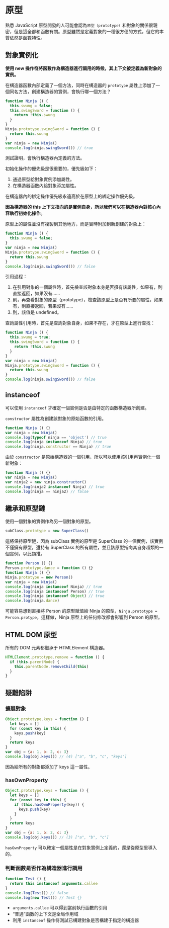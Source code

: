 # 原型

熟悉 JavaScript 原型開發的人可能會認為`原型（prototype）`和對象的關係很親密，但是這全都和函數有關。原型雖然是定義對象的一種很方便的方式，但它的本質依然是函數特性。

## 對象實例化

**使用 new 操作符將函數作為構造器進行調用的時候，其上下文被定義為新對象的實例。**

在構造器函數內部定義了一個方法，同時在構造器的 `prototype` 屬性上添加了一個同名方法，創建構造器的實例，會執行哪一個方法？

```js
function Ninja () {
  this.swung = false;
  this.swingSword = function () {
    return !this.swung
  }
}
Ninja.prototype.swingSword = function () {
  return this.swung
}
var ninja = new Ninja()
console.log(ninja.swingSword()) // true
```

測試證明，會執行構造器內定義的方法。

初始化操作的優先級是很重要的，優先級如下：

1. 通過原型給對象實例添加屬性。
2. 在構造器函數內給對象添加屬性。

在構造器內的綁定操作優先級永遠高於在原型上的綁定操作優先級。

**因為構造器的 this 上下文指向的是實例自身，所以我們可以在構造器內對核心內容執行初始化操作。**

原型上的屬性並沒有複製到其他地方，而是實時附加到新創建的對象上：

```js
function Ninja () {
  this.swung = false;
}
var ninja = new Ninja()
Ninja.prototype.swingSword = function () {
  return this.swung
}
console.log(ninja.swingSword()) // false
```

引用過程：

1. 在引用對象的一個屬性時，首先檢查該對象本身是否擁有該屬性，如果有，則直接返回，如果沒有……
2. 則，再查看對象的原型（prototype），檢查該原型上是否有所要的屬性，如果有，則直接返回，若果沒有……
3. 則，該值是 undefined。

查詢屬性引用時，首先是查詢對象自身，如果不存在，才在原型上進行查找：

```js
function Ninja () {
  this.swung = true;
  this.swingSword = function () {        
    return !this.swung
  }
}
var ninja = new Ninja()
Ninja.prototype.swingSword = function () {
  return this.swung
}
console.log(ninja.swingSword()) // false
```

## instanceof

可以使用 `instanceof` 才確定一個實例是否是由特定的函數構造器所創建。

`constructor` 屬性為創建該對象的原始函數的引用。

```js
function Ninja () {}
var ninja = new Ninja()
console.log(typeof ninja == 'object') // true
console.log(ninja instanceof Ninja) // true
console.log(ninja.constructor == Ninja) // true
```

由於 `constructor` 是原始構造器的一個引用，所以可以使用該引用再實例化一個新對象：

```js
function Ninja () {}
var ninja = new Ninja()
var ninja2 = new ninja.constructor()
console.log(ninja2 instanceof Ninja) // true
console.log(ninja == ninja2) // false
```

## 繼承和原型鏈

使用一個對象的實例作為另一個對象的原型。

```js
subClass.prototype = new SuperClass()
```

這將保持原型鏈，因為 subClass 實例的原型是 SuperClass 的一個實例，該實例不僅擁有原型，還持有 SuperClass 的所有屬性，並且該原型指向其自身超類的一個實例，以此類推。

```js
function Person () {}
Person.prototype.dance = function () {}
function Ninja () {}
Ninja.prototype = new Person()
var ninja = new Ninja()
console.log(ninja instanceof Ninja) // true
console.log(ninja instanceof Person) // true
console.log(ninja instanceof Object) // true
console.log(ninja.dance)
```

可能容易想到直接將 Person 的原型賦值給 Ninja 的原型，`Ninja.prototype = Person.protype`，這樣做，Ninja 原型上的任何修改都會影響到 Person 的原型。

## HTML DOM 原型

所有的 DOM 元素都繼承于 HTMLElement 構造器。

```js
HTMLElement.prototype.remove = function () {
  if (this.parentNode) {
    this.parentNode.removeChild(this)
  }
}
```

## 疑難陷阱

### 擴展對象

```js
Object.prototype.keys = function () {
  let keys = []
  for (const key in this) {
    keys.push(key)
  }
  return keys
}
var obj = {a: 1, b: 2, c: 3}
console.log(obj.keys()) // (4) ["a", "b", "c", "keys"]
```

因為給所有的對象都添加了 keys 這一屬性。

### hasOwnProperty

```js
Object.prototype.keys = function () {
  let keys = []
  for (const key in this) {
    if (this.hasOwnProperty(key)) {
      keys.push(key)
    }
  }
  return keys
}
var obj = {a: 1, b: 2, c: 3}
console.log(obj.keys()) // (3) ["a", "b", "c"]
```

`hasOwnProperty` 可以確定一個屬性是在對象實例上定義的，還是從原型里導入的。

### 判斷函數是否作為構造器進行調用

```js
function Test () {
  return this instanceof arguments.callee
}
console.log(Test()) // false
console.log(new Test()) // Test {}
```

- `arguments.callee` 可以得到當前執行函數的引用
- “普通”函數的上下文是全局作用域
- 利用 `instanceof` 操作符測試已構建對象是否構建于指定的構造器


